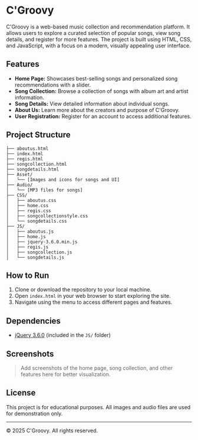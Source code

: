 # C'Groovy

C'Groovy is a web-based music collection and recommendation platform. It allows users to explore a curated selection of popular songs, view song details, and register for more features. The project is built using HTML, CSS, and JavaScript, with a focus on a modern, visually appealing user interface.

## Features

- **Home Page:** Showcases best-selling songs and personalized song recommendations with a slider.
- **Song Collection:** Browse a collection of songs with album art and artist information.
- **Song Details:** View detailed information about individual songs.
- **About Us:** Learn more about the creators and purpose of C'Groovy.
- **User Registration:** Register for an account to access additional features.

## Project Structure

```
├── aboutus.html
├── index.html
├── regis.html
├── songcollection.html
├── songdetails.html
├── Asset/
│   └── [Images and icons for songs and UI]
├── Audio/
│   └── [MP3 files for songs]
├── CSS/
│   ├── aboutus.css
│   ├── home.css
│   ├── regis.css
│   ├── songcollectionstyle.css
│   └── songdetails.css
├── JS/
│   ├── aboutus.js
│   ├── home.js
│   ├── jquery-3.6.0.min.js
│   ├── regis.js
│   ├── songcollection.js
│   └── songdetails.js
```

## How to Run

1. Clone or download the repository to your local machine.
2. Open `index.html` in your web browser to start exploring the site.
3. Navigate using the menu to access different pages and features.

## Dependencies

- [jQuery 3.6.0](https://jquery.com/) (included in the `JS/` folder)

## Screenshots

> Add screenshots of the home page, song collection, and other features here for better visualization.

## License

This project is for educational purposes. All images and audio files are used for demonstration only.

---

&copy; 2025 C'Groovy. All rights reserved.
